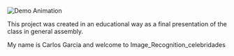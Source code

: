 ![Demo Animation](https://media.giphy.com/media/OF0yOAufcWLfi/giphy.gif)

This project was created in an educational way as a final presentation
of the class in general assembly.

My name is Carlos Garcia and welcome to Image_Recognition_celebridades
